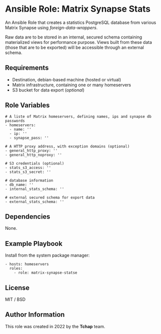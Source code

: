 # Ansible Role: Matrix Synapse Stats

An Ansible Role that creates a statistics PostgreSQL database from various Matrix Synapse using *foreign-data-wrappers*.

Raw data are to be stored in an internal, secured schema containing materialized views for performance purpose. Views built from these data (those that are to be exported) will be accessible through an external schema.

## Requirements

- Destination, debian-based machine (hosted or virtual)
- Matrix infrastructure, containing one or many homeservers
- S3 bucket for data export (*optional*)

## Role Variables

    # A liste of Matrix homeservers, defining names, ips and synapse db passwords
    - homeservers:
      - name: ''
      - ip: ''
      - synapse_pass: ''
    
    # A HTTP proxy address, with exception domains (optional)
    - general_http_proxy: ''
    - general_http_noproxy: ''

    # S3 credentials (optional)
    - stats_s3_access: ''
    - stats_s3_secret: ''

    # database information
    - db_name: ''
    - internal_stats_schema: ''

    # external secured schema for export data
    - external_stats_schema: ''

## Dependencies

None.

## Example Playbook

Install from the system package manager:

    - hosts: homeservers
      roles:
        - role: matrix-synapse-statse

## License

MIT / BSD

## Author Information

This role was created in 2022 by the **Tchap** team.